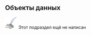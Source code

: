 ## Объекты данных
![Раздел не написан](dist/imgs/custom_web/planned_section.png) Этот подраздел ещё не написан